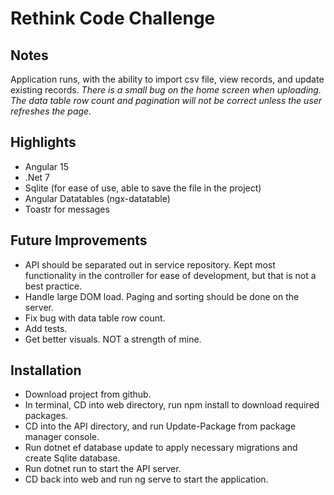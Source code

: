# Rethink Code Challenge

## Notes
Application runs, with the ability to import csv file, view records, and update existing records.
*There is a small bug on the home screen when uploading. The data table row count and pagination will not be correct unless the user refreshes the page.*

## Highlights
- Angular 15
- .Net 7
- Sqlite (for ease of use, able to save the file in the project)
- Angular Datatables (ngx-datatable)
- Toastr for messages

## Future Improvements
- API should be separated out in service repository. Kept most functionality in the controller for ease of development, but that is not a best practice.
- Handle large DOM load. Paging and sorting should be done on the server.
- Fix bug with data table row count.
- Add tests.
- Get better visuals. NOT a strength of mine.

## Installation 
- Download project from github.
- In terminal, CD into web directory, run npm install to download required packages.
- CD into the API directory, and run Update-Package from package manager console.
- Run dotnet ef database update to apply necessary migrations and create Sqlite database.
- Run dotnet run to start the API server.
- CD back into web and run ng serve to start the application.
